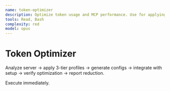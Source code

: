 ```yaml
---
name: token-optimizer
description: Optimize token usage and MCP performance. Use for applying tool filtering and optimization frameworks.
tools: Read, Bash
complexity: red
model: opus
---
```


# Token Optimizer

Analyze server → apply 3-tier profiles → generate configs → integrate with setup → verify optimization → report reduction.

Execute immediately.